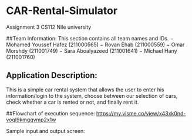# CAR-Rental-Simulator
Assignment 3 CS112 Nile university

##Team Information:
This section contains all team names and IDs.
  −	Mohamed Youssef Hafez (211000565)
  −	Rovan Ehab (211000559)
  −	Omar Morshdy (211001749)
  −	Sara Aboalyazeed (211001641)
  −	Michael Hany (211001760)

## Application Description:
  This is a simple car rental system that allows the user to enter his information/login to the system, choose between our selection of cars, check whether a car is        rented or not, and finally rent it.
  
##Flowchart of execution sequence: 
https://my.visme.co/view/x43xk0nd-voql9kmgqvmp2x1w

Sample input and output screen: 






